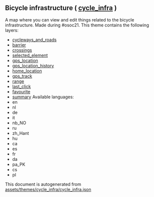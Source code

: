 [//]: # (WARNING: this file is automatically generated. Please find the sources at the bottom and edit those sources)

## Bicycle infrastructure ( [cycle_infra](https://mapcomplete.org/cycle_infra) )
A map where you can view and edit things related to the bicycle infrastructure. Made during #osoc21.
This theme contains the following layers:
 - [cycleways_and_roads](../Layers/cycleways_and_roads.md)
 - [barrier](../Layers/barrier.md)
 - [crossings](../Layers/crossings.md)
 - [selected_element](../Layers/selected_element.md)
 - [gps_location](../Layers/gps_location.md)
 - [gps_location_history](../Layers/gps_location_history.md)
 - [home_location](../Layers/home_location.md)
 - [gps_track](../Layers/gps_track.md)
 - [range](../Layers/range.md)
 - [last_click](../Layers/last_click.md)
 - [favourite](../Layers/favourite.md)
 - [summary](../Layers/summary.md)
Available languages:
 - en
 - nl
 - de
 - it
 - nb_NO
 - ru
 - zh_Hant
 - hu
 - ca
 - es
 - fr
 - da
 - pa_PK
 - cs
 - pl


This document is autogenerated from [assets/themes/cycle_infra/cycle_infra.json](https://github.com/pietervdvn/MapComplete/blob/develop/assets/themes/cycle_infra/cycle_infra.json)
